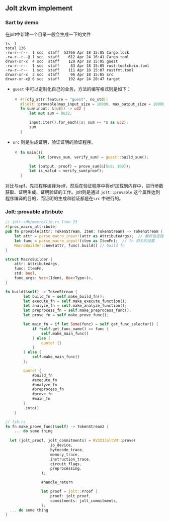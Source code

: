 ## Jolt zkvm implement

### Sart by demo

在jolt中新建一个目录一般会生成一下的文件

```shell
ls -l
total 136
-rw-r--r--  1 scc  staff  53766 Apr 18 15:05 Cargo.lock
-rw-r--r--@ 1 scc  staff    612 Apr 24 16:41 Cargo.toml
drwxr-xr-x  4 scc  staff    128 Apr 18 15:05 guest
-rw-r--r--  1 scc  staff     83 Apr 18 15:05 rust-toolchain.toml
-rw-r--r--  1 scc  staff    111 Apr 18 15:07 rustfmt.toml
drwxr-xr-x  3 scc  staff     96 Apr 18 15:05 src
drwxr-xr-x@ 6 scc  staff    192 Apr 24 20:47 target
```

* `guest` 中可以定制化自己的业务，方法的编写格式则是如下：

  * ```rust
    #![cfg_attr(feature = "guest", no_std)]
    #[jolt::provable(max_input_size = 10000, max_output_size = 10000)]
    fn sum(input: &[u8]) -> u32 {
        let mut sum = 0u32;
    
        input.iter().for_each(|x| sum += *x as u32);
        sum
    }
    ```

* `src` 则是生成证明，验证证明的验证程序。

  * ```rust
    fn main(){
    		let (prove_sum, verify_sum) = guest::build_sum();
    
        let (output, proof) = prove_sum(&[5u8; 100]);
        let is_valid = verify_sum(proof);
    }
    ```

对比与sp1，先把程序编译为elf，然后在验证程序中将elf加载到内存中，进行参数获取、证明生成、证明验证的工作。jolt则是通过 `jolt::provable` 这个属性达到程序编译的目的，而证明的生成和验证都是在`src` 中进行的。

### Jolt::provable attribute

```rust
// jolt-sdk/macro/lib.rs line 23
#[proc_macro_attribute]
pub fn provable(attr: TokenStream, item: TokenStream) -> TokenStream {
    let attr = parse_macro_input!(attr as AttributeArgs);  // 解析自定程序中设置的属性， 包含stack-size memory-size  max_input_size min_input_size 
    let func = parse_macro_input!(item as ItemFn);  // fn 相关的设置
    MacroBuilder::new(attr, func).build() // build fn
}
```



```rust
struct MacroBuilder {
    attr: AttributeArgs,
    func: ItemFn,
    std: bool,
    func_args: Vec<(Ident, Box<Type>)>,
}
```

```rust
fn build(&self) -> TokenStream {
        let build_fn = self.make_build_fn();
        let execute_fn = self.make_execute_function();
        let analyze_fn = self.make_analyze_function();
        let preprocess_fn = self.make_preprocess_func();
        let prove_fn = self.make_prove_func();

        let main_fn = if let Some(func) = self.get_func_selector() {
            if *self.get_func_name() == func {
                self.make_main_func()
            } else {
                quote! {}
            }
        } else {
            self.make_main_func()
        };

        quote! {
            #build_fn
            #execute_fn
            #analyze_fn
            #preprocess_fn
            #prove_fn
            #main_fn
        }
        .into()
    }
```

```rust
// lib.rs
fn fn make_prove_func(&self) -> TokenStream2 {
	... do some thing
  
  let (jolt_proof, jolt_commitments) = RV32IJoltVM::prove(
                    io_device,
                    bytecode_trace,
                    memory_trace,
                    instruction_trace,
                    circuit_flags,
                    preprocessing,
                );

                #handle_return

                let proof = jolt::Proof {
                    proof: jolt_proof,
                    commitments: jolt_commitments,
                };
  ... do some thing
}
```

